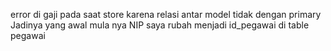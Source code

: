 error di gaji pada saat store karena relasi antar model tidak dengan primary
Jadinya yang awal mula nya NIP saya rubah menjadi id_pegawai di table pegawai 

